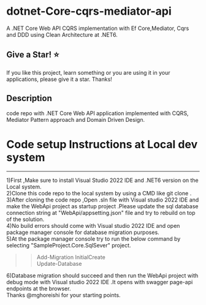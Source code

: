 # dotnet-Core-cqrs-mediator-api
A .NET Core Web API CQRS implementation with Ef Core,Mediator, Cqrs and DDD using Clean Architecture at .NET6.

Give a Star! ⭐
----------------------------------------------------------------------------------------------------------------------
If you like this project, learn something or you are using it in your applications, please give it a star. Thanks!

Description
----------------------------------------------------------------------------------------------------------------------
code repo with .NET Core Web API application implemented with CQRS, Mediator Pattern approach and Domain Driven Design.

# Code setup Instructions at Local dev system 
----------------------------------------------------------------------------------------------------------------------
1)First ,Make sure to install Visual Studio 2022 IDE and .NET6 version on the Local system. </br>
2)Clone this code repo to the local system by using  a CMD like git clone <git repo url> .</br>
3)After cloning the code repo ,Open .sln file with Visual studio 2022 IDE and make the  WebApi project as startup project .Please  update the sql database connection string at "WebApi/appsetting.json" file 
and try to rebuild on top of the solution. </br>
4)No build errors should come with Visual studio 2022 IDE and open package manager console  for database  migration purposes. </br>
5)At the package manager console try to run the below command by selecting "SampleProject.Core.SqlSever" project.
>>Add-Migration InitialCreate </br>
>>Update-Database </br>

6)Database migration should succeed and then  run the WebApi project with debug mode with Visual studio 2022 IDE .It opens with  swagger page-api endpoints  at the browser. </br>
Thanks @mghoreishi for your starting points.
